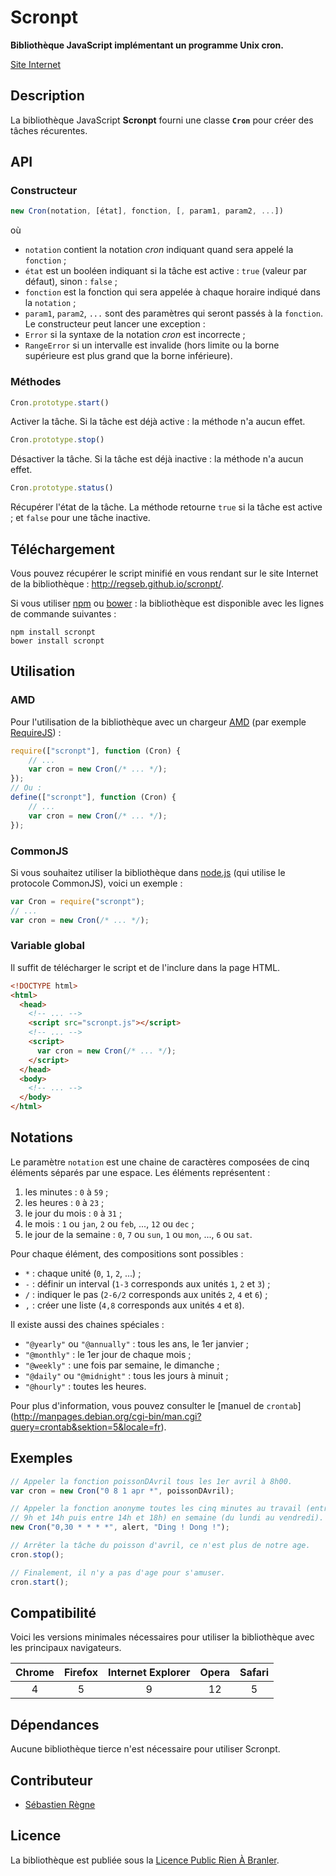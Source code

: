 # Scronpt
**Bibliothèque JavaScript implémentant un programme Unix cron.**

[Site Internet](https://regseb.github.io/scronpt)

## Description
La bibliothèque JavaScript **Scronpt** fourni une classe **`Cron`** pour créer
des tâches récurentes.

## API
### Constructeur
```JavaScript
new Cron(notation, [état], fonction, [, param1, param2, ...])
```
où
- `notation` contient la notation *cron* indiquant quand sera appelé la
  `fonction` ;
- `état` est un booléen indiquant si la tâche est active : `true` (valeur par
  défaut), sinon : `false` ;
- `fonction` est la fonction qui sera appelée à chaque horaire indiqué dans la
  `notation` ;
- `param1`, `param2`, `...` sont des paramètres qui seront passés à la
  `fonction`.
Le constructeur peut lancer une exception :
- `Error` si la syntaxe de la notation *cron* est incorrecte ;
- `RangeError` si un intervalle est invalide (hors limite ou la borne supérieure
  est plus grand que la borne inférieure).

### Méthodes
```JavaScript
Cron.prototype.start()
```
Activer la tâche. Si la tâche est déjà active : la méthode n'a aucun effet.

```JavaScript
Cron.prototype.stop()
```
Désactiver la tâche. Si la tâche est déjà inactive : la méthode n'a aucun effet.

```JavaScript
Cron.prototype.status()
```
Récupérer l'état de la tâche. La méthode retourne `true` si la tâche est
active ; et `false` pour une tâche inactive.

## Téléchargement
Vous pouvez récupérer le script minifié en vous rendant sur le site Internet de
la bibliothèque : http://regseb.github.io/scronpt/.

Si vous utiliser [npm](https://www.npmjs.org/ "Node Packaged Modules") ou
[bower](http://bower.io/) : la bibliothèque est disponible avec les lignes de
commande suivantes :
```
npm install scronpt
bower install scronpt
```

## Utilisation
### AMD
Pour l'utilisation de la bibliothèque avec un chargeur
[AMD](https://github.com/amdjs/amdjs-api "Asynchronous Module Definition") (par
exemple [RequireJS](http://requirejs.org/)) :
```JavaScript
require(["scronpt"], function (Cron) {
    // ...
    var cron = new Cron(/* ... */);
});
// Ou :
define(["scronpt"], function (Cron) {
    // ...
    var cron = new Cron(/* ... */);
});
```

### CommonJS
Si vous souhaitez utiliser la bibliothèque dans [node.js](http://nodejs.org/)
(qui utilise le protocole CommonJS), voici un exemple :
```JavaScript
var Cron = require("scronpt");
// ...
var cron = new Cron(/* ... */);
```

### Variable global
Il suffit de télécharger le script et de l'inclure dans la page HTML.
```HTML
<!DOCTYPE html>
<html>
  <head>
    <!-- ... -->
    <script src="scronpt.js"></script>
    <!-- ... -->
    <script>
      var cron = new Cron(/* ... */);
    </script>
  </head>
  <body>
    <!-- ... -->
  </body>
</html>
```

## Notations
Le paramètre `notation` est une chaine de caractères composées de cinq éléments
séparés par une espace. Les éléments représentent :

1. les minutes : `0` à `59` ;
2. les heures : `0` à `23` ;
3. le jour du mois : `0` à `31` ;
4. le mois : `1` ou `jan`, `2` ou `feb`, ..., `12` ou `dec` ;
5. le jour de la semaine : `0`, `7` ou `sun`, `1` ou `mon`, ..., `6` ou `sat`.

Pour chaque élément, des compositions sont possibles :
- `*` : chaque unité (`0`, `1`, `2`, ...) ;
- `-` : définir un interval (`1-3` corresponds aux unités `1`, `2` et `3`) ;
- `/` : indiquer le pas (`2-6/2` corresponds aux unités `2`, `4` et `6`) ;
- `,` : créer une liste (`4,8` corresponds aux unités `4` et `8`).

Il existe aussi des chaines spéciales :
- `"@yearly"` ou `"@annually"` : tous les ans, le 1er janvier ;
- `"@monthly"` : le 1er jour de chaque mois ;
- `"@weekly"` : une fois par semaine, le dimanche ;
- `"@daily"` ou `"@midnight"` : tous les jours à minuit ;
- `"@hourly"` : toutes les heures.

Pour plus d'information, vous pouvez consulter le [manuel de `crontab`]
(http://manpages.debian.org/cgi-bin/man.cgi?query=crontab&sektion=5&locale=fr).

## Exemples
```JavaScript
// Appeler la fonction poissonDAvril tous les 1er avril à 8h00.
var cron = new Cron("0 8 1 apr *", poissonDAvril);

// Appeler la fonction anonyme toutes les cinq minutes au travail (entre
// 9h et 14h puis entre 14h et 18h) en semaine (du lundi au vendredi).
new Cron("0,30 * * * *", alert, "Ding ! Dong !");

// Arrêter la tâche du poisson d'avril, ce n'est plus de notre age.
cron.stop();

// Finalement, il n'y a pas d'age pour s'amuser.
cron.start();
```

## Compatibilité
Voici les versions minimales nécessaires pour utiliser la bibliothèque avec les
principaux navigateurs.

 Chrome | Firefox | Internet Explorer | Opera | Safari
:------:|:-------:|:-----------------:|:-----:|:------:
   4    |    5    |         9         |  12   |   5

## Dépendances
Aucune bibliothèque tierce n'est nécessaire pour utiliser Scronpt.

## Contributeur
- [Sébastien Règne](https://github.com/regseb/)

## Licence
La bibliothèque est publiée sous la
[Licence Public Rien À Branler](http://sam.zoy.org/lprab/ "LPRAB").

